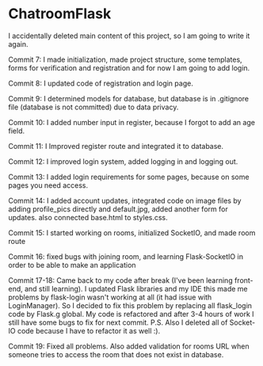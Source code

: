 # ChatroomFlask

I accidentally deleted main content of this project, so I am going to write it again.

Commit 7: I made initialization, made project structure, some templates, forms for verification and registration and for now I am going to add login.

Commit 8: I updated code of registration and login page.

Commit 9: I determined models for database, but database is in .gitignore file (database is not committed) due to data privacy.

Commit 10: I added number input in register, because I forgot to add an age field.

Commit 11: I Improved register route and integrated it to database.

Commit 12: I improved login system, added logging in and logging out.

Commit 13: I added login requirements for some pages, because on some pages you need access.

Commit 14: I added account updates, integrated code on image files by adding profile_pics directly and default.jpg, added another form for updates. also connected base.html to styles.css.

 Commit 15: I started working on rooms, initialized SocketIO, and made room route
 
Commit 16: fixed bugs with joining room, and learning Flask-SocketIO in order to be able to make an application

Commit 17-18: Came back to my code after break (I've been learning front-end, and still learning). I updated Flask libraries and my IDE this made me problems by flask-login wasn't working at all (it had issue with LoginManager). So I decided to fix this problem by replacing all flask_login code by Flask.g global. My code is refactored and after 3-4 hours of work I still have some bugs to fix for next commit. P.S. Also I deleted all of Socket-IO code because I have to refactor it as well :).

Commit 19: Fixed all problems. Also added validation for rooms URL when someone tries to access the room that does not exist in database.
